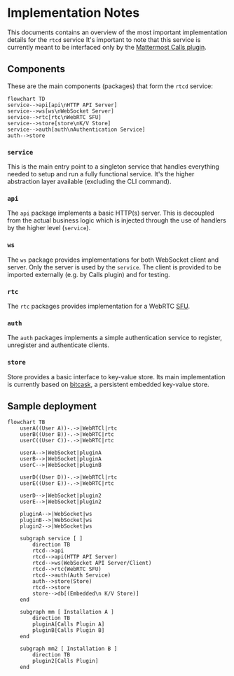 # Implementation Notes

This documents contains an overview of the most important implementation details for the `rtcd` service
It's important to note that this service is currently meant to be interfaced only by the [Mattermost Calls plugin](https://github.com/mattermost/mattermost-plugin-calls).

## Components

These are the main components (packages) that form the `rtcd` service:

```mermaid
flowchart TD
service-->api[api\nHTTP API Server]
service-->ws[ws\nWebSocket Server]
service-->rtc[rtc\nWebRTC SFU]
service-->store[store\nK/V Store]
service-->auth[auth\nAuthentication Service]
auth-->store
```

### `service`

This is the main entry point to a singleton service that handles everything needed to setup and run a fully functional service.
It's the higher abstraction layer available (excluding the CLI command).

### `api`

The `api` package implements a basic HTTP(s) server. This is decoupled from the actual business logic which is injected through the use of handlers by the higher level (`service`).

### `ws`

The `ws` package provides implementations for both WebSocket client and server. Only the server is used by the `service`. The client is provided to be imported externally (e.g. by Calls plugin) and for testing.

### `rtc`

The `rtc` packages provides implementation for a WebRTC [SFU](https://webrtcglossary.com/sfu/).

### `auth`

The `auth` packages implements a simple authentication service to register, unregister and authenticate clients.

### `store`

Store provides a basic interface to key-value store. Its main implementation is currently based on [bitcask](https://git.mills.io/prologic/bitcask), a persistent embedded key-value store.

## Sample deployment

```mermaid
flowchart TB
    userA((User A))-.->|WebRTCl|rtc
    userB((User B))-.->|WebRTC|rtc
    userC((User C))-.->|WebRTC|rtc

    userA-->|WebSocket|pluginA
    userB-->|WebSocket|pluginA
    userC-->|WebSocket|pluginB

    userD((User D))-.->|WebRTCl|rtc
    userE((User E))-.->|WebRTC|rtc

    userD-->|WebSocket|plugin2
    userE-->|WebSocket|plugin2

    pluginA-->|WebSocket|ws
    pluginB-->|WebSocket|ws
    plugin2-->|WebSocket|ws

    subgraph service [ ]
        direction TB
        rtcd-->api
        rtcd-->api(HTTP API Server)
        rtcd-->ws(WebSocket API Server/Client)
        rtcd-->rtc(WebRTC SFU)
        rtcd-->auth(Auth Service)
        auth-->store(Store)
        rtcd-->store
        store-->db[(Embedded\n K/V Store)]
    end

    subgraph mm [ Installation A ]
        direction TB
        pluginA[Calls Plugin A]
        pluginB[Calls Plugin B]
    end

    subgraph mm2 [ Installation B ]
        direction TB
        plugin2[Calls Plugin]
    end
```
